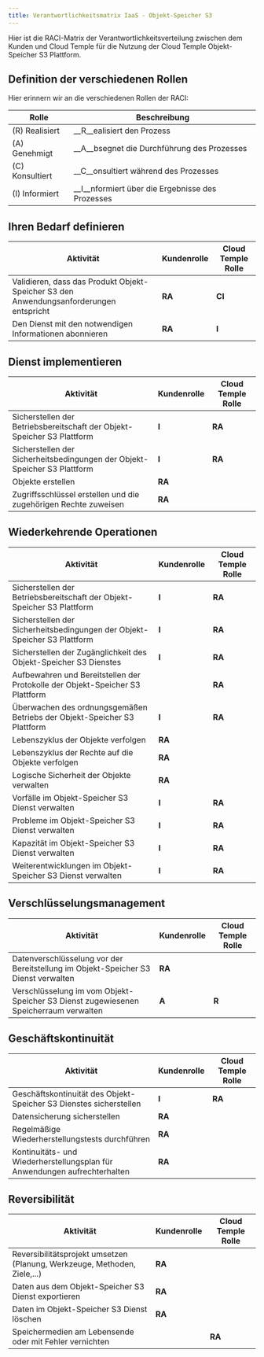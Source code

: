 ```yaml
---
title: Verantwortlichkeitsmatrix IaaS - Objekt-Speicher S3
---
```


Hier ist die RACI-Matrix der Verantwortlichkeitsverteilung zwischen dem Kunden und Cloud Temple für die Nutzung der Cloud Temple Objekt-Speicher S3 Plattform.

## Definition der verschiedenen Rollen

Hier erinnern wir an die verschiedenen Rollen der RACI:

| Rolle         | Beschreibung                              |
|--------------|------------------------------------------|
| (R) Realisiert  | __R__ealisiert den Prozess                 |
| (A) Genehmigt | __A__bsegnet die Durchführung des Prozesses |
| (C) Konsultiert | __C__onsultiert während des Prozesses        |
| (I) Informiert  | __I__nformiert über die Ergebnisse des Prozesses   |

## Ihren Bedarf definieren

| Aktivität                                                                            | Kundenrolle | Cloud Temple Rolle |
|----------------------------------------------------------------------------------|-------------|-------------------|
| Validieren, dass das Produkt Objekt-Speicher S3 den Anwendungsanforderungen entspricht | __RA__      | __CI__            | 
| Den Dienst mit den notwendigen Informationen abonnieren                           | __RA__      | __I__             | 

## Dienst implementieren

| Aktivität                                                                             | Kundenrolle | Cloud Temple Rolle |
|------------------------------------------------------------------------------------|-------------|-------------------|
| Sicherstellen der Betriebsbereitschaft der Objekt-Speicher S3 Plattform | __I__       | __RA__            | 
| Sicherstellen der Sicherheitsbedingungen der Objekt-Speicher S3 Plattform    | __I__       | __RA__            | 
| Objekte erstellen                                                                   | __RA__      |                   | 
| Zugriffsschlüssel erstellen und die zugehörigen Rechte zuweisen                            | __RA__      |                   |

## Wiederkehrende Operationen

| Aktivität                                                                           | Kundenrolle | Cloud Temple Rolle |
|------------------------------------------------------------------------------------|-------------|-------------------|
| Sicherstellen der Betriebsbereitschaft der Objekt-Speicher S3 Plattform | __I__       | __RA__            | 
| Sicherstellen der Sicherheitsbedingungen der Objekt-Speicher S3 Plattform    | __I__       | __RA__            | 
| Sicherstellen der Zugänglichkeit des Objekt-Speicher S3 Dienstes                               | __I__       | __RA__            |
| Aufbewahren und Bereitstellen der Protokolle der Objekt-Speicher S3 Plattform  |             | __RA__            |
| Überwachen des ordnungsgemäßen Betriebs der Objekt-Speicher S3 Plattform                | __I__       | __RA__            |
| Lebenszyklus der Objekte verfolgen                                                  | __RA__      |                   | 
| Lebenszyklus der Rechte auf die Objekte verfolgen                                   | __RA__      |                   |
| Logische Sicherheit der Objekte verwalten                                               | __RA__      |                   |
| Vorfälle im Objekt-Speicher S3 Dienst verwalten                              | __I__       | __RA__            |
| Probleme im Objekt-Speicher S3 Dienst verwalten                              | __I__       | __RA__            |
| Kapazität im Objekt-Speicher S3 Dienst verwalten                               | __I__       | __RA__            |
| Weiterentwicklungen im Objekt-Speicher S3 Dienst verwalten                             | __I__       | __RA__            |

## Verschlüsselungsmanagement

| Aktivität                                                                                 | Kundenrolle | Cloud Temple Rolle |
|------------------------------------------------------------------------------------------|-------------|-------------------|
| Datenverschlüsselung vor der Bereitstellung im Objekt-Speicher S3 Dienst verwalten      | __RA__      |                   |
| Verschlüsselung im vom Objekt-Speicher S3 Dienst zugewiesenen Speicherraum verwalten    | __A__       | __R__             | 

## Geschäftskontinuität

| Aktivität                                                                                  | Kundenrolle | Cloud Temple Rolle |
|-------------------------------------------------------------------------------------------|-------------|-------------------|
| Geschäftskontinuität des Objekt-Speicher S3 Dienstes sicherstellen                         | __I__       | __RA__            |
| Datensicherung sicherstellen                                                         | __RA__      |                   |
| Regelmäßige Wiederherstellungstests durchführen                                | __RA__      |                   | 
| Kontinuitäts- und Wiederherstellungsplan für Anwendungen aufrechterhalten | __RA__      |                   | 

## Reversibilität

| Aktivität                                                                                  | Kundenrolle | Cloud Temple Rolle |
|-------------------------------------------------------------------------------------------|-------------|-------------------|
| Reversibilitätsprojekt umsetzen (Planung, Werkzeuge, Methoden, Ziele,...) | __RA__      |                   |
| Daten aus dem Objekt-Speicher S3 Dienst exportieren                              | __RA__      |                   |
| Daten im Objekt-Speicher S3 Dienst löschen                                | __RA__      |                   | 
| Speichermedien am Lebensende oder mit Fehler vernichten                              |             | __RA__            |